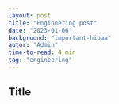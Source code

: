 ```yaml
---
layout: post
title: "Enginnering post"
date: "2023-01-06"
background: "important-hipaa"
autor: "Admin"
time-to-read: 4 min
tag: "engineering"
---
```


## Title